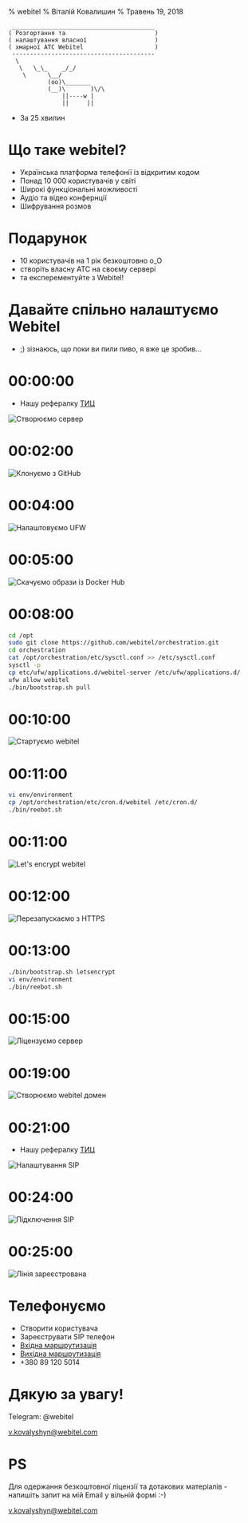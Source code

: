 % webitel
% Віталій Ковалишин
% Травень 19, 2018


~~~~~~~~~~~~~~~~~~~~~~~~~~~~~~~~~~~~~~~~~~ {.textinfo}
 ________________________________________
( Розгортання та                         )
( налаштування власної                   )
( хмарної АТС Webitel                    )
 ----------------------------------------
  \
   \   \_\_    _/_/
    \      \__/
           (oo)\_______
           (__)\       )\/\
               ||----w |
               ||     ||
~~~~~~~~~~~~~~~~~~~~~~~~~~~~~~~~~~~~~~~~~~~~

- За 25 хвилин

# Що таке webitel?
- Українська платформа телефонії із відкритим кодом
- Понад 10 000 користувачів у світі
- Широкі функціональні можливостi
- Аудіо та відео конфернції
- Шифрування розмов

# Подарунок 

- 10 користувачів на 1 рік безкоштовно o_O
- cтворіть власну АТС на своєму сервері 
- та експерементуйте з Webitel!

# Давайте спільно налаштуємо Webitel

- ;) зізнаюсь, що поки ви пили пиво, я вже це зробив...

# 00:00:00 
 - Нашу рефералку [ТИЦ](https://m.do.co/c/e56e7c26e8f3)

![Створюємо сервер](res/do-create.gif)

# 00:02:00 

![Клонуємо з GitHub](res/git-clone.gif)

# 00:04:00 

![Налаштовуємо UFW](res/ufw.gif)

# 00:05:00

![Скачуємо образи із Docker Hub](res/images.gif)

# 00:08:00

~~~~~~~~~~~~~~~~~~~~~~~~~~~~~~~~~~~~~~~~~~ {.bash .numberLines}
cd /opt
sudo git clone https://github.com/webitel/orchestration.git
cd orchestration
cat /opt/orchestration/etc/sysctl.conf >> /etc/sysctl.conf
sysctl -p
cp etc/ufw/applications.d/webitel-server /etc/ufw/applications.d/
ufw allow webitel
./bin/bootstrap.sh pull
~~~~~~~~~~~~~~~~~~~~~~~~~~~~~~~~~~~~~~~~~~~~

# 00:10:00 

![Стартуємо webitel](res/up.gif)

# 00:11:00

~~~~~~~~~~~~~~~~~~~~~~~~~~~~~~~~~~~~~~~~~~ {.bash .numberLines}
vi env/environment
cp /opt/orchestration/etc/cron.d/webitel /etc/cron.d/
./bin/reebot.sh
~~~~~~~~~~~~~~~~~~~~~~~~~~~~~~~~~~~~~~~~~~~~

# 00:11:00 

![Let's encrypt webitel](res/letsencrypt.gif)

# 00:12:00 

![Перезапускаємо з HTTPS](res/reboot.gif)

# 00:13:00

~~~~~~~~~~~~~~~~~~~~~~~~~~~~~~~~~~~~~~~~~~ {.bash .numberLines}
./bin/bootstrap.sh letsencrypt
vi env/environment
./bin/reebot.sh
~~~~~~~~~~~~~~~~~~~~~~~~~~~~~~~~~~~~~~~~~~~~

# 00:15:00 

![Ліцензуємо сервер](res/lic.gif)

# 00:19:00 

![Створюємо webitel домен](res/domain.png)

# 00:21:00 
 - Нашу рефералку [ТИЦ](https://zadarma.com/?ref=0c6f2237dab98e500eeb8fb8a1d63d80)

![Налаштування SIP](res/zadarma.png)

# 00:24:00 

![Підключення SIP](res/gw.png)

# 00:25:00 

![Лінія зареєстрована](res/gw-up.png)

# Телефонуємо

- Створити користувача
- Зареєструвати SIP телефон
- [Вхідна маршрутизація](json/in.json)
- [Вихідна маршрутизація](json/out.json)
- +380 89 120 5014

# Дякую за увагу!

Telegram: @webitel

v.kovalyshyn@webitel.com

# PS

Для одержання безкоштовної ліцензії та дотакових матеріалів - напишіть запит на мій Email у вільній формі :-)

v.kovalyshyn@webitel.com
